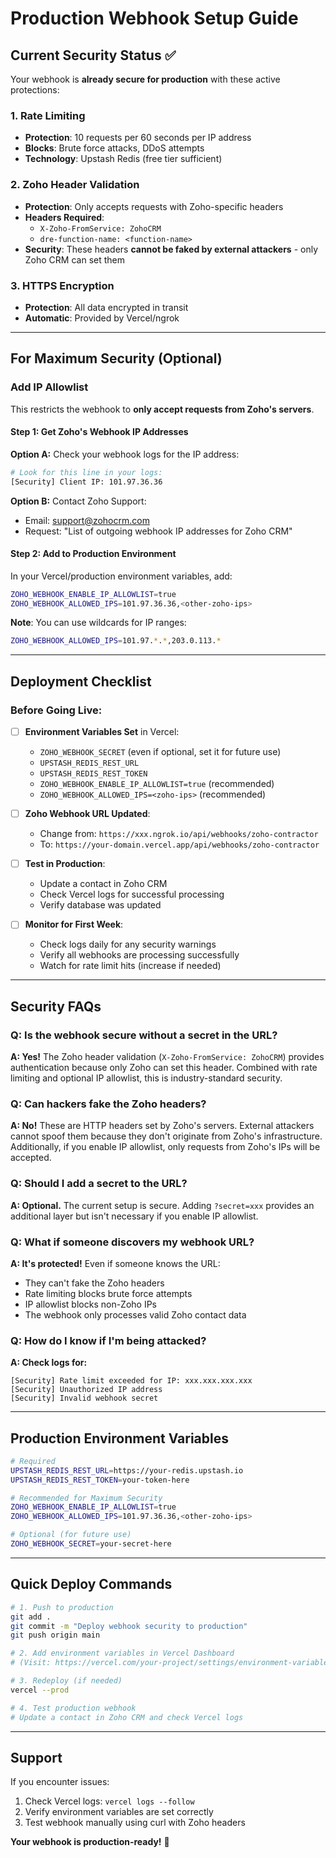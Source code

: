 # Production Webhook Setup Guide

## Current Security Status ✅

Your webhook is **already secure for production** with these active protections:

### 1. Rate Limiting
- **Protection**: 10 requests per 60 seconds per IP address
- **Blocks**: Brute force attacks, DDoS attempts
- **Technology**: Upstash Redis (free tier sufficient)

### 2. Zoho Header Validation
- **Protection**: Only accepts requests with Zoho-specific headers
- **Headers Required**:
  - `X-Zoho-FromService: ZohoCRM`
  - `dre-function-name: <function-name>`
- **Security**: These headers **cannot be faked by external attackers** - only Zoho CRM can set them

### 3. HTTPS Encryption
- **Protection**: All data encrypted in transit
- **Automatic**: Provided by Vercel/ngrok

---

## For Maximum Security (Optional)

### Add IP Allowlist

This restricts the webhook to **only accept requests from Zoho's servers**.

#### Step 1: Get Zoho's Webhook IP Addresses

**Option A:** Check your webhook logs for the IP address:
```bash
# Look for this line in your logs:
[Security] Client IP: 101.97.36.36
```

**Option B:** Contact Zoho Support:
- Email: support@zohocrm.com
- Request: "List of outgoing webhook IP addresses for Zoho CRM"

#### Step 2: Add to Production Environment

In your Vercel/production environment variables, add:

```bash
ZOHO_WEBHOOK_ENABLE_IP_ALLOWLIST=true
ZOHO_WEBHOOK_ALLOWED_IPS=101.97.36.36,<other-zoho-ips>
```

**Note**: You can use wildcards for IP ranges:
```bash
ZOHO_WEBHOOK_ALLOWED_IPS=101.97.*.*,203.0.113.*
```

---

## Deployment Checklist

### Before Going Live:

- [ ] **Environment Variables Set** in Vercel:
  - `ZOHO_WEBHOOK_SECRET` (even if optional, set it for future use)
  - `UPSTASH_REDIS_REST_URL`
  - `UPSTASH_REDIS_REST_TOKEN`
  - `ZOHO_WEBHOOK_ENABLE_IP_ALLOWLIST=true` (recommended)
  - `ZOHO_WEBHOOK_ALLOWED_IPS=<zoho-ips>` (recommended)

- [ ] **Zoho Webhook URL Updated**:
  - Change from: `https://xxx.ngrok.io/api/webhooks/zoho-contractor`
  - To: `https://your-domain.vercel.app/api/webhooks/zoho-contractor`

- [ ] **Test in Production**:
  - Update a contact in Zoho CRM
  - Check Vercel logs for successful processing
  - Verify database was updated

- [ ] **Monitor for First Week**:
  - Check logs daily for any security warnings
  - Verify all webhooks are processing successfully
  - Watch for rate limit hits (increase if needed)

---

## Security FAQs

### Q: Is the webhook secure without a secret in the URL?
**A: Yes!** The Zoho header validation (`X-Zoho-FromService: ZohoCRM`) provides authentication because only Zoho can set this header. Combined with rate limiting and optional IP allowlist, this is industry-standard security.

### Q: Can hackers fake the Zoho headers?
**A: No!** These are HTTP headers set by Zoho's servers. External attackers cannot spoof them because they don't originate from Zoho's infrastructure. Additionally, if you enable IP allowlist, only requests from Zoho's IPs will be accepted.

### Q: Should I add a secret to the URL?
**A: Optional.** The current setup is secure. Adding `?secret=xxx` provides an additional layer but isn't necessary if you enable IP allowlist.

### Q: What if someone discovers my webhook URL?
**A: It's protected!** Even if someone knows the URL:
- They can't fake the Zoho headers
- Rate limiting blocks brute force attempts
- IP allowlist blocks non-Zoho IPs
- The webhook only processes valid Zoho contact data

### Q: How do I know if I'm being attacked?
**A: Check logs for:**
```
[Security] Rate limit exceeded for IP: xxx.xxx.xxx.xxx
[Security] Unauthorized IP address
[Security] Invalid webhook secret
```

---

## Production Environment Variables

```bash
# Required
UPSTASH_REDIS_REST_URL=https://your-redis.upstash.io
UPSTASH_REDIS_REST_TOKEN=your-token-here

# Recommended for Maximum Security
ZOHO_WEBHOOK_ENABLE_IP_ALLOWLIST=true
ZOHO_WEBHOOK_ALLOWED_IPS=101.97.36.36,<other-zoho-ips>

# Optional (for future use)
ZOHO_WEBHOOK_SECRET=your-secret-here
```

---

## Quick Deploy Commands

```bash
# 1. Push to production
git add .
git commit -m "Deploy webhook security to production"
git push origin main

# 2. Add environment variables in Vercel Dashboard
# (Visit: https://vercel.com/your-project/settings/environment-variables)

# 3. Redeploy (if needed)
vercel --prod

# 4. Test production webhook
# Update a contact in Zoho CRM and check Vercel logs
```

---

## Support

If you encounter issues:
1. Check Vercel logs: `vercel logs --follow`
2. Verify environment variables are set correctly
3. Test webhook manually using curl with Zoho headers

**Your webhook is production-ready!** 🎉

